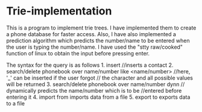 # Trie-implementation
This is a program to implement trie trees. I have implemented them to create a phone database
for faster access. Also, I have also implemented a prediction algorithm which predicts the number/name
 to be entered when the user is typing the number/name. I have used the "stty raw/cooked" function of
 linux to obtain the input before pressing enter.

 The syntax for the query is as follows
 	1. insert //inserts a contact
 	2. search/delete phonebook over name/number like <name/number> //here, '_' can be inserted if the user forgot 
 				// the character and all possible values will be returned
 	3. search/delete phonebook over name/number dynn // dynamically predicts the name/number which is to be 
 				//entered before entering it
 	4. import from <filename> imports data from a file
 	5. export to <filename> exports data to a file
